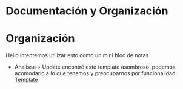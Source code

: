 # Documentación y Organización
# Organización
Hello intentemos utilizar esto como un mini bloc de notas 

* Analissa-> Update encontré este template asombroso ,podemos acomodarlo a lo que tenemos y preocuparnos por funcionalidad: [Template](https://startbootstrap.com/previews/sb-admin)
